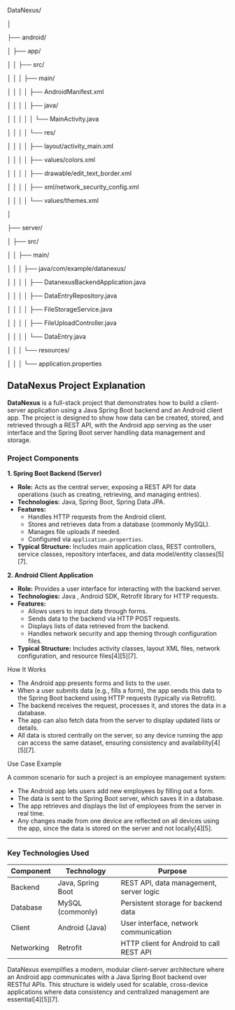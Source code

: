 DataNexus/

│

├── android/

│   ├── app/

│   │   ├── src/

│   │   │   ├── main/

│   │   │   │   ├── AndroidManifest.xml

│   │   │   │   ├── java/

│   │   │   │   │   └── MainActivity.java

│   │   │   │   └── res/

│   │   │   │       ├── layout/activity_main.xml

│   │   │   │       ├── values/colors.xml

│   │   │   │       ├── drawable/edit_text_border.xml

│   │   │   │       ├── xml/network_security_config.xml

│   │   │   │       └── values/themes.xml

│

├── server/

│   ├── src/

│   │   ├── main/

│   │   │   ├── java/com/example/datanexus/

│   │   │   │   ├── DatanexusBackendApplication.java

│   │   │   │   ├── DataEntryRepository.java

│   │   │   │   ├── FileStorageService.java

│   │   │   │   ├── FileUploadController.java

│   │   │   │   └── DataEntry.java

│   │   │   └── resources/

│   │   │       └── application.properties


## DataNexus Project Explanation

**DataNexus** is a full-stack project that demonstrates how to build a client-server application using a Java Spring Boot backend and an Android client app. The project is designed to show how data can be created, stored, and retrieved through a REST API, with the Android app serving as the user interface and the Spring Boot server handling data management and storage.

### **Project Components**

**1. Spring Boot Backend (Server)**
- **Role:** Acts as the central server, exposing a REST API for data operations (such as creating, retrieving, and managing entries).
- **Technologies:** Java, Spring Boot, Spring Data JPA.
- **Features:**
  - Handles HTTP requests from the Android client.
  - Stores and retrieves data from a database (commonly MySQL).
  - Manages file uploads if needed.
  - Configured via `application.properties`.
- **Typical Structure:** Includes main application class, REST controllers, service classes, repository interfaces, and data model/entity classes[5][7].

**2. Android Client Application**
- **Role:** Provides a user interface for interacting with the backend server.
- **Technologies:** Java , Android SDK, Retrofit library for HTTP requests.
- **Features:**
  - Allows users to input data through forms.
  - Sends data to the backend via HTTP POST requests.
  - Displays lists of data retrieved from the backend.
  - Handles network security and app theming through configuration files.
- **Typical Structure:** Includes activity classes, layout XML files, network configuration, and resource files[4][5][7].

How It Works
- The Android app presents forms and lists to the user.
- When a user submits data (e.g., fills a form), the app sends this data to the Spring Boot backend using HTTP requests (typically via Retrofit).
- The backend receives the request, processes it, and stores the data in a database.
- The app can also fetch data from the server to display updated lists or details.
- All data is stored centrally on the server, so any device running the app can access the same dataset, ensuring consistency and availability[4][5][7].

Use Case Example

A common scenario for such a project is an employee management system:
- The Android app lets users add new employees by filling out a form.
- The data is sent to the Spring Boot server, which saves it in a database.
- The app retrieves and displays the list of employees from the server in real time.
- Any changes made from one device are reflected on all devices using the app, since the data is stored on the server and not locally[4][5].

---

### **Key Technologies Used**

| Component      | Technology         | Purpose                                      |
|----------------|-------------------|----------------------------------------------|
| Backend        | Java, Spring Boot  | REST API, data management, server logic      |
| Database       | MySQL (commonly)   | Persistent storage for backend data          |
| Client         | Android (Java)     | User interface, network communication        |
| Networking     | Retrofit           | HTTP client for Android to call REST API     |


DataNexus exemplifies a modern, modular client-server architecture where an Android app communicates with a Java Spring Boot backend over RESTful APIs. This structure is widely used for scalable, cross-device applications where data consistency and centralized management are essential[4][5][7].
